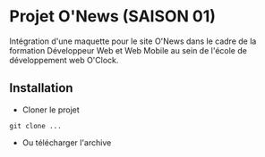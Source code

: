 # Projet O'News (SAISON 01)
Intégration d'une maquette pour le site O'News dans le cadre de la formation Développeur Web et Web Mobile au sein de l'école de développement web O'Clock.

## Installation
- Cloner le projet

```git clone ...```
- Ou télécharger l'archive
